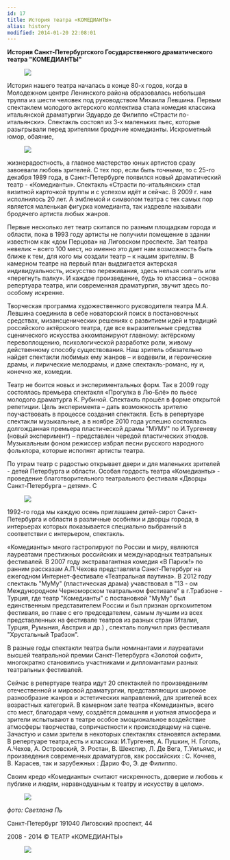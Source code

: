 ```yaml
---
id: 17
title: История театра «КОМЕДИАНТЫ»
alias: history
modified: 2014-01-20 22:08:01
---
```


**История Санкт-Петербургского Государственного драматического театра "КОМЕДИАНТЫ"**

<figure><img src="./images/stories/random/x2y47tbwgx4.jpg" /></figure>

История нашего театра началась в конце 80-х годов, когда в Молодежном центре Ленинского района образовалась небольшая труппа из шести человек под руководством Михаила Левшина. Первым спектаклем молодого актерского коллектива стала комедия классика итальянской драматургии Эдуардо де Филиппо «Страсти по-итальянски». Спектакль состоял из 3-х маленьких пьес, которые разыгрывали перед зрителями бродячие комедианты. Искрометный юмор, обаяние,

<figure><img src="./images/stories/random/levshin%20m%2012.jpg" /></figure>

жизнерадостность, а главное мастерство юных артистов сразу завоевали любовь зрителей. С тех пор, если быть точными, то с 25-го декабря 1989 года, в Санкт-Петербурге появился новый драматический театр - «Комедианты». Спектакль «Страсти по-итальянски» стал визитной карточкой труппы и с успехом идёт и сейчас. В 2009 г. нам исполнилось 20 лет. А эмблемой и символом театра с тех самых пор является маленькая фигурка комедианта, так издревле называли бродячего артиста любых жанров.

Первые несколько лет театр скитался по разным площадкам города и области, пока в 1993 году артисты не получили помещение в здании известном как «дом Перцова» на Лиговском проспекте. Зал театра невелик – всего 100 мест, но именно это дает нам возможность быть ближе к тем, для кого мы создали театр – к нашим зрителям. В камерном театре на первый план выдвигается актерская индивидуальность, искусство переживания, здесь нельзя солгать или «перегнуть палку». И каждое произведение, будь то классика – основа репертуара театра, или современная драматургия, звучит здесь по-особому искренне.

Творческая программа художественного руководителя театра М.А. Левшина соединила в себе новаторский поиск в постановочных средствах, мизансценических решениях с развитием идей и традиций российского актёрского театра, где все выразительные средства сценического искусства аккомпанируют главному: актёрскому перевоплощению, психологической разработке роли, живому действенному способу существования. Наш зритель обязательно найдет спектакли любимых ему жанров – и водевили, и героические драмы, и лирические мелодрамы, и даже спектакль-романс, ну и, конечно же, комедии.

Театр не боится новых и экспериментальных форм. Так в 2009 году состоялась премьера спектакля «Прогулка в Лю-Блё» по пьесе молодого драматурга К. Рубиной. Спектакль прошёл в форме открытой репетиции. Цель эксперимента – дать возможность зрителю поучаствовать в процессе создания спектакля. Есть в репертуаре спектакли музыкальные, а в ноябре 2010 года успешно состоялась долгожданная премьера пластической драмы "МУМУ" по И.Тургеневу (новый эксперимент) – представлен чередой пластических этюдов. Музыкальным фоном режиссер избрал песни русского народного фольклора, которые исполнят артисты театра.

По утрам театр с радостью открывает двери и для маленьких зрителей - детей Петербурга и области. Особая гордость театра «Комедианты» - проведение благотворительного театрального фестиваля «Дворцы Санкт-Петербурга – детям». С

<figure><img src="./images/stories/random/levshin%20ma22.jpg" /></figure>

1992-го года мы каждую осень приглашаем детей-сирот Санкт-Петербурга и области в различные особняки и дворцы города, в интерьерах которых показывается специально выбранный в соответствии с интерьером, спектакль.

«Комедианты» много гастролируют по России и миру, являются лауреатами престижных российских и международных театральных фестивалей. В 2007 году экстравагантная комедия «В Париж!» по ранним рассказам А.П.Чехова представляла Санкт-Петербург на ежегодном Интернет-фестивале «Театральная паутина». В 2012 году спектакль "МуМу" (пластическая драма) учавствовал в "13 - ом Междунородном Черноморском театральном фестивале" в г.Трабзоне - Турция, где театр "Комедианты" с постановкой<a href="46-mumu.html"></a> "МуМу" был единственным представителем России и был признан оргкомитетом фестиваля, во главе с его председателем, самым лучшим из всех представленных на фестивале театров из разных стран (Италия, Турция, Румыния, Австрия и др.) , спекталь получил приз фестиваля "Хрустальный Трабзон".

В разные годы спектакли театра были номинантами и лауреатами высшей театральной премии Санкт-Петербурга «Золотой софит», многократно становились участниками и дипломантами разных театральных фестивалей.

Сейчас в репертуаре театра идут 20 спектаклей по произведениям отечественной и мировой драматургии, представляющих широкое разнообразие жанров и эстетических направлений, для зрителей всех возрастных категорий. В камерном зале театра «Комедианты», всего сто мест, благодаря чему, создаётся домашняя и уютная атмосфера и зрители испытывают в театре особое эмоциональное воздействие атмосферы творчества, сопричастности к происходящему на сцене. Зачастую и сами зрители в некоторых спектаклях становятся актерами. В репертуаре театра,есть и классика: И.Тургенев, А. Пушкин, Н. Гоголь, А.Чехов, А. Островский, Э. Ростан, В. Шекспир, Л. Де Вега, Т.Уильямс, и произведения современных драматургов, как российских : С. Кочнев, В. Карасев, так и зарубежных : Дарио Фо, Э. де Филиппо.

Своим кредо «Комедианты» считают «искренность, доверие и любовь к публике и людям, неравнодушным к театру и искусству в целом».

<figure><img src="./images/stories/random/truppa 2012.jpg" /></figure>

_фото: Светлана Пь_

Санкт-Петербург 191040 Лиговский проспект, 44

2008 - 2014 © ТЕАТР «КОМЕДИАНТЫ»

<figure><img src="./images/stories/random/sait 44logo logo.jpg" /></figure>

